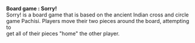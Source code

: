 **Board game : Sorry!** <br>
Sorry! is a board game that is based on the ancient Indian cross and circle <br>
game Pachisi. Players move their two pieces around the board, attempting to <br>
get all of their pieces "home" the other player.



